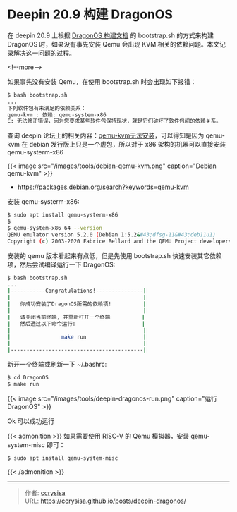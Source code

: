 # Deepin 20.9 构建 DragonOS



在 deepin 20.9 上根据 [DragonOS 构建文档](https://docs.dragonos.org/zh-cn/latest/introduction/build_system.html) 的 bootstrap.sh 的方式来构建 DragonOS 时，如果没有事先安装 Qemu 会出现 KVM 相关的依赖问题。本文记录解决这一问题的过程。

&lt;!--more--&gt;

如果事先没有安装 Qemu，在使用 bootstrap.sh 时会出现如下报错：

```bash
$ bash bootstrap.sh
...
下列软件包有未满足的依赖关系：
qemu-kvm : 依赖: qemu-system-x86
E: 无法修正错误，因为您要求某些软件包保持现状，就是它们破坏了软件包间的依赖关系。
```

查询 deepin 论坛上的相关内容：[qemu-kvm无法安装](https://bbs.deepin.org/zh/post/253482)，可以得知是因为 qemu-kvm 在 debian 发行版上只是一个虚包，所以对于 x86 架构的机器可以直接安装 qemu-systerm-x86

{{&lt; image src=&#34;/images/tools/debian-qemu-kvm.png&#34; caption=&#34;Debian qemu-kvm&#34; &gt;}}

- https://packages.debian.org/search?keywords=qemu-kvm

安装 qemu-systerm-x86:

```bash
$ sudo apt install qemu-systerm-x86
$
$ qemu-system-x86_64 --version
QEMU emulator version 5.2.0 (Debian 1:5.2&#43;dfsg-11&#43;deb11u1)
Copyright (c) 2003-2020 Fabrice Bellard and the QEMU Project developers
```

安装的 qemu 版本看起来有点低，但是先使用 bootstrap.sh 快速安装其它依赖项，然后尝试编译运行一下 DragonOS:

```bash
$ bash bootstrap.sh
...
|-----------Congratulations!---------------|
|                                          |
|   你成功安装了DragonOS所需的依赖项!          |
|                                          |
|   请关闭当前终端, 并重新打开一个终端          |
|   然后通过以下命令运行:                     |
|                                          |
|                make run                  |
|                                          |
|------------------------------------------|
```

新开一个终端或刷新一下 ~/.bashrc:

```bash
$ cd DragonOS
$ make run
```

{{&lt; image src=&#34;/images/tools/deepin-dragonos-run.png&#34; caption=&#34;运行 DragonOS&#34; &gt;}}

Ok 可以成功运行

{{&lt; admonition &gt;}}
如果需要使用 RISC-V 的 Qemu 模拟器，安装 qemu-system-misc 即可：
```bash
$ sudo apt install qemu-system-misc
```
{{&lt; /admonition &gt;}}

---

> 作者: [ccrysisa](https://github.com/ccrysisa)  
> URL: https://ccrysisa.github.io/posts/deepin-dragonos/  

